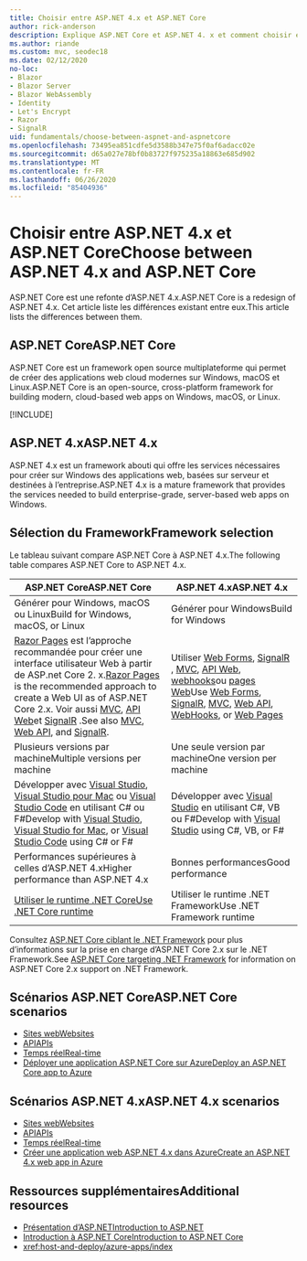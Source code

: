 ```yaml
---
title: Choisir entre ASP.NET 4.x et ASP.NET Core
author: rick-anderson
description: Explique ASP.NET Core et ASP.NET 4. x et comment choisir entre eux.
ms.author: riande
ms.custom: mvc, seodec18
ms.date: 02/12/2020
no-loc:
- Blazor
- Blazor Server
- Blazor WebAssembly
- Identity
- Let's Encrypt
- Razor
- SignalR
uid: fundamentals/choose-between-aspnet-and-aspnetcore
ms.openlocfilehash: 73495ea851cdfe5d3588b347e75f0af6adacc02e
ms.sourcegitcommit: d65a027e78bf0b83727f975235a18863e685d902
ms.translationtype: MT
ms.contentlocale: fr-FR
ms.lasthandoff: 06/26/2020
ms.locfileid: "85404936"
---
```

# <a name="choose-between-aspnet-4x-and-aspnet-core"></a><span data-ttu-id="8167a-103">Choisir entre ASP.NET 4.x et ASP.NET Core</span><span class="sxs-lookup"><span data-stu-id="8167a-103">Choose between ASP.NET 4.x and ASP.NET Core</span></span>

<span data-ttu-id="8167a-104">ASP.NET Core est une refonte d’ASP.NET 4.x.</span><span class="sxs-lookup"><span data-stu-id="8167a-104">ASP.NET Core is a redesign of ASP.NET 4.x.</span></span> <span data-ttu-id="8167a-105">Cet article liste les différences existant entre eux.</span><span class="sxs-lookup"><span data-stu-id="8167a-105">This article lists the differences between them.</span></span>

## <a name="aspnet-core"></a><span data-ttu-id="8167a-106">ASP.NET Core</span><span class="sxs-lookup"><span data-stu-id="8167a-106">ASP.NET Core</span></span>

<span data-ttu-id="8167a-107">ASP.NET Core est un framework open source multiplateforme qui permet de créer des applications web cloud modernes sur Windows, macOS et Linux.</span><span class="sxs-lookup"><span data-stu-id="8167a-107">ASP.NET Core is an open-source, cross-platform framework for building modern, cloud-based web apps on Windows, macOS, or Linux.</span></span>

[!INCLUDE[](~/includes/benefits.md)]

## <a name="aspnet-4x"></a><span data-ttu-id="8167a-108">ASP.NET 4.x</span><span class="sxs-lookup"><span data-stu-id="8167a-108">ASP.NET 4.x</span></span>

<span data-ttu-id="8167a-109">ASP.NET 4.x est un framework abouti qui offre les services nécessaires pour créer sur Windows des applications web, basées sur serveur et destinées à l’entreprise.</span><span class="sxs-lookup"><span data-stu-id="8167a-109">ASP.NET 4.x is a mature framework that provides the services needed to build enterprise-grade, server-based web apps on Windows.</span></span>

## <a name="framework-selection"></a><span data-ttu-id="8167a-110">Sélection du Framework</span><span class="sxs-lookup"><span data-stu-id="8167a-110">Framework selection</span></span>

<span data-ttu-id="8167a-111">Le tableau suivant compare ASP.NET Core à ASP.NET 4.x.</span><span class="sxs-lookup"><span data-stu-id="8167a-111">The following table compares ASP.NET Core to ASP.NET 4.x.</span></span>

| <span data-ttu-id="8167a-112">ASP.NET Core</span><span class="sxs-lookup"><span data-stu-id="8167a-112">ASP.NET Core</span></span> | <span data-ttu-id="8167a-113">ASP.NET 4.x</span><span class="sxs-lookup"><span data-stu-id="8167a-113">ASP.NET 4.x</span></span> |
|---|---|
|<span data-ttu-id="8167a-114">Générer pour Windows, macOS ou Linux</span><span class="sxs-lookup"><span data-stu-id="8167a-114">Build for Windows, macOS, or Linux</span></span>|<span data-ttu-id="8167a-115">Générer pour Windows</span><span class="sxs-lookup"><span data-stu-id="8167a-115">Build for Windows</span></span>|
|<span data-ttu-id="8167a-116">[ Razor Pages](xref:razor-pages/index) est l’approche recommandée pour créer une interface utilisateur Web à partir de ASP.net Core 2. x.</span><span class="sxs-lookup"><span data-stu-id="8167a-116">[Razor Pages](xref:razor-pages/index) is the recommended approach to create a Web UI as of ASP.NET Core 2.x.</span></span> <span data-ttu-id="8167a-117">Voir aussi [MVC](xref:mvc/overview), [API Web](xref:tutorials/first-web-api)et [SignalR](xref:signalr/introduction) .</span><span class="sxs-lookup"><span data-stu-id="8167a-117">See also [MVC](xref:mvc/overview), [Web API](xref:tutorials/first-web-api), and [SignalR](xref:signalr/introduction).</span></span>|<span data-ttu-id="8167a-118">Utiliser [Web Forms](/aspnet/web-forms), [SignalR](/aspnet/signalr) , [MVC](/aspnet/mvc), [API Web](/aspnet/web-api/), [webhooks](/aspnet/webhooks/)ou [pages Web](/aspnet/web-pages)</span><span class="sxs-lookup"><span data-stu-id="8167a-118">Use [Web Forms](/aspnet/web-forms), [SignalR](/aspnet/signalr), [MVC](/aspnet/mvc), [Web API](/aspnet/web-api/), [WebHooks](/aspnet/webhooks/), or [Web Pages](/aspnet/web-pages)</span></span>|
|<span data-ttu-id="8167a-119">Plusieurs versions par machine</span><span class="sxs-lookup"><span data-stu-id="8167a-119">Multiple versions per machine</span></span>|<span data-ttu-id="8167a-120">Une seule version par machine</span><span class="sxs-lookup"><span data-stu-id="8167a-120">One version per machine</span></span>|
|<span data-ttu-id="8167a-121">Développer avec [Visual Studio](https://visualstudio.microsoft.com/vs/), [Visual Studio pour Mac](https://visualstudio.microsoft.com/vs/mac/) ou [Visual Studio Code](https://code.visualstudio.com/) en utilisant C# ou F#</span><span class="sxs-lookup"><span data-stu-id="8167a-121">Develop with [Visual Studio](https://visualstudio.microsoft.com/vs/), [Visual Studio for Mac](https://visualstudio.microsoft.com/vs/mac/), or [Visual Studio Code](https://code.visualstudio.com/) using C# or F#</span></span>|<span data-ttu-id="8167a-122">Développer avec [Visual Studio](https://visualstudio.microsoft.com/vs/) en utilisant C#, VB ou F#</span><span class="sxs-lookup"><span data-stu-id="8167a-122">Develop with [Visual Studio](https://visualstudio.microsoft.com/vs/) using C#, VB, or F#</span></span>|
|<span data-ttu-id="8167a-123">Performances supérieures à celles d’ASP.NET 4.x</span><span class="sxs-lookup"><span data-stu-id="8167a-123">Higher performance than ASP.NET 4.x</span></span>|<span data-ttu-id="8167a-124">Bonnes performances</span><span class="sxs-lookup"><span data-stu-id="8167a-124">Good performance</span></span>|
|[<span data-ttu-id="8167a-125">Utiliser le runtime .NET Core</span><span class="sxs-lookup"><span data-stu-id="8167a-125">Use .NET Core runtime</span></span>](/dotnet/standard/choosing-core-framework-server)|<span data-ttu-id="8167a-126">Utiliser le runtime .NET Framework</span><span class="sxs-lookup"><span data-stu-id="8167a-126">Use .NET Framework runtime</span></span>|

<span data-ttu-id="8167a-127">Consultez [ASP.NET Core ciblant le .NET Framework](xref:index#target-framework) pour plus d’informations sur la prise en charge d’ASP.NET Core 2.x sur le .NET Framework.</span><span class="sxs-lookup"><span data-stu-id="8167a-127">See [ASP.NET Core targeting .NET Framework](xref:index#target-framework) for information on ASP.NET Core 2.x support on .NET Framework.</span></span>

## <a name="aspnet-core-scenarios"></a><span data-ttu-id="8167a-128">Scénarios ASP.NET Core</span><span class="sxs-lookup"><span data-stu-id="8167a-128">ASP.NET Core scenarios</span></span>

* [<span data-ttu-id="8167a-129">Sites web</span><span class="sxs-lookup"><span data-stu-id="8167a-129">Websites</span></span>](xref:tutorials/first-mvc-app/index)
* [<span data-ttu-id="8167a-130">API</span><span class="sxs-lookup"><span data-stu-id="8167a-130">APIs</span></span>](xref:tutorials/first-web-api)
* [<span data-ttu-id="8167a-131">Temps réel</span><span class="sxs-lookup"><span data-stu-id="8167a-131">Real-time</span></span>](xref:signalr/introduction)
* [<span data-ttu-id="8167a-132">Déployer une application ASP.NET Core sur Azure</span><span class="sxs-lookup"><span data-stu-id="8167a-132">Deploy an ASP.NET Core app to Azure</span></span>](/azure/app-service/app-service-web-get-started-dotnet)

## <a name="aspnet-4x-scenarios"></a><span data-ttu-id="8167a-133">Scénarios ASP.NET 4.x</span><span class="sxs-lookup"><span data-stu-id="8167a-133">ASP.NET 4.x scenarios</span></span>

* [<span data-ttu-id="8167a-134">Sites web</span><span class="sxs-lookup"><span data-stu-id="8167a-134">Websites</span></span>](/aspnet/mvc)
* [<span data-ttu-id="8167a-135">API</span><span class="sxs-lookup"><span data-stu-id="8167a-135">APIs</span></span>](/aspnet/web-api)
* [<span data-ttu-id="8167a-136">Temps réel</span><span class="sxs-lookup"><span data-stu-id="8167a-136">Real-time</span></span>](/aspnet/signalr)
* [<span data-ttu-id="8167a-137">Créer une application web ASP.NET 4.x dans Azure</span><span class="sxs-lookup"><span data-stu-id="8167a-137">Create an ASP.NET 4.x web app in Azure</span></span>](/azure/app-service/app-service-web-get-started-dotnet-framework)

## <a name="additional-resources"></a><span data-ttu-id="8167a-138">Ressources supplémentaires</span><span class="sxs-lookup"><span data-stu-id="8167a-138">Additional resources</span></span>

* [<span data-ttu-id="8167a-139">Présentation d’ASP.NET</span><span class="sxs-lookup"><span data-stu-id="8167a-139">Introduction to ASP.NET</span></span>](/aspnet/overview)
* [<span data-ttu-id="8167a-140">Introduction à ASP.NET Core</span><span class="sxs-lookup"><span data-stu-id="8167a-140">Introduction to ASP.NET Core</span></span>](xref:index)
* <xref:host-and-deploy/azure-apps/index>
